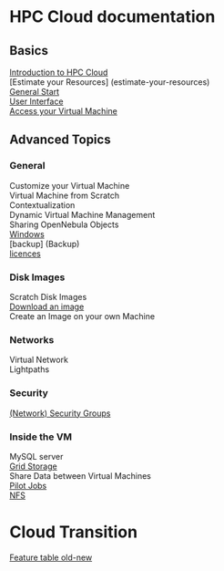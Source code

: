 # HPC Cloud documentation

## Basics
[Introduction to HPC Cloud](introduction-to-hpc-cloud)  
[Estimate your Resources] (estimate-your-resources)  
[General Start](general-start)  
[User Interface](user-interface)  
[Access your Virtual Machine](access-your-VM)

## Advanced Topics

### General

Customize your Virtual Machine  
Virtual Machine from Scratch  
Contextualization  
Dynamic Virtual Machine Management  
Sharing OpenNebula Objects  
[Windows](Windows)  
[backup] (Backup)  
[licences](Licences)  

### Disk Images
Scratch Disk Images  
[Download an image](image_download)  
Create an Image on your own Machine  

### Networks
Virtual Network  
Lightpaths 

### Security
[(Network) Security Groups](security_groups)


### Inside the VM
MySQL server  
[Grid Storage](grid-storage)  
Share Data between Virtual Machines  
[Pilot Jobs](pilot-jobs)  
[NFS](NFS)

# Cloud Transition
[Feature table old-new](Features-old-new)